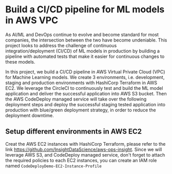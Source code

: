 # Build a CI/CD pipeline for ML models in AWS VPC
As AI/ML and DevOps continue to evolve and become standard for most companies, the intersection between the two have become undeniable. This project looks to address the challenge of continuous integration/deployment (CI/CD) of ML models in production by building a pipeline with automated tests that make it easier for continuous changes to these models.

In this project, we build a CI/CD pipeline in AWS Virtual Private Cloud (VPC) for Machine Learning models. We create 3 environments, i.e. development, staging and production environments with HashiCorp Terraform in AWS EC2. We leverage the CircleCI to continuously test and build the ML model application and deliver the successful application into AWS S3 bucket. Then the AWS CodeDeploy managed service will take over the following deployment steps and deploy the successful staging tested application into production with blue/green deployment strategy, in order to reduce the deployment downtime.

## Setup different environments in AWS EC2
Creat the AWS EC2 instances with HashiCorp Terraform, please refer to the link https://github.com/InsightDataScience/aws-ops-insight. Since we will leverage AWS S3, and CodeDeploy managed service, don't forget to attach the required policies to each EC2 instances, you can create an IAM role named `CodeDeployDemo-EC2-Instance-Profile` 

## 



























